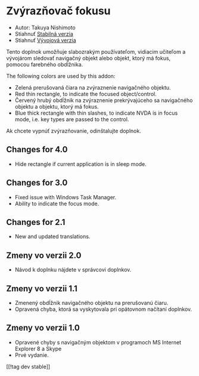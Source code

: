 # Zvýrazňovač fokusu #

* Autor: Takuya Nishimoto
* Stiahnuť [Stabilná verzia][2]
* Stiahnuť [Vývojová verzia][1]

Tento doplnok umožňuje slabozrakým používateľom, vidiacim učiteľom a
vývojárom sledovať navigačný objekt alebo objekt, ktorý má fokus, pomocou
farebného obdĺžnika.

The following colors are used by this addon:

* Zelená prerušovaná čiara na zvýraznenie navigačného objektu.
* Red thin rectangle, to indicate the focused object/control.
* Červený hrubý obdĺžnik na zvýraznenie prekrývajúceho sa navigačného
  objektu a objektu, ktorý má fokus.
* Blue thick rectangle with thin slashes, to indicate NVDA is in focus mode,
  i.e. key types are passed to the control.

Ak chcete vypnúť zvýrazňovanie, odinštalujte doplnok.

## Changes for 4.0 ##

* Hide rectangle if current application is in sleep mode.

## Changes for 3.0 ##

* Fixed issue with Windows Task Manager.
* Ability to indicate the focus mode.

## Changes for 2.1 ##

* New and updated translations.

## Zmeny vo verzii 2.0 ##

* Návod k doplnku nájdete v správcovi doplnkov.

## Zmeny vo verzii 1.1 ##

* Zmenený obdĺžnik navigačného objektu na prerušovanú čiaru.
* Opravená chyba, ktorá sa vyskytovala pri opätovnom načítaní doplnkov.

## Zmeny vo verzii 1.0 ##

* Opravené chyby s navigačným objektom v programoch MS Internet Explorer 8 a
  Skype
* Prvé vydanie.


[[!tag dev stable]]

[1]: https://addons.nvda-project.org/files/get.php?file=fh-dev

[2]: https://addons.nvda-project.org/files/get.php?file=fh
